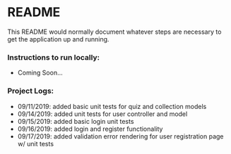 # README

This README would normally document whatever steps are necessary to get the
application up and running.

### Instructions to run locally:
* Coming Soon...


### Project Logs:
* 09/11/2019: added basic unit tests for quiz and collection models
* 09/14/2019: added unit tests for user controller and model
* 09/15/2019: added basic login unit tests
* 09/16/2019: added login and register functionality
* 09/17/2019: added validation error rendering for user registration page w/ unit tests
